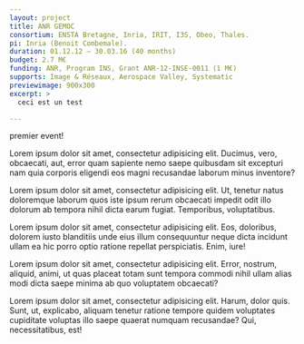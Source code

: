 ```yaml
---
layout: project
title: ANR GEMOC
consortium: ENSTA Bretagne, Inria, IRIT, I3S, Obeo, Thales.
pi: Inria (Benoit Combemale).
duration: 01.12.12 – 30.03.16 (40 months)
budget: 2.7 M€
funding: ANR, Program INS, Grant ANR-12-INSE-0011 (1 M€)
supports: Image & Réseaux, Aerospace Valley, Systematic
previewimage: 900x300
excerpt: >
  ceci est un test

---
```


premier event!


 Lorem ipsum dolor sit amet, consectetur adipisicing elit. Ducimus, vero, obcaecati, aut, error quam sapiente nemo saepe quibusdam sit excepturi nam quia corporis eligendi eos magni recusandae laborum minus inventore?

Lorem ipsum dolor sit amet, consectetur adipisicing elit. Ut, tenetur natus doloremque laborum quos iste ipsum rerum obcaecati impedit odit illo dolorum ab tempora nihil dicta earum fugiat. Temporibus, voluptatibus.

Lorem ipsum dolor sit amet, consectetur adipisicing elit. Eos, doloribus, dolorem iusto blanditiis unde eius illum consequuntur neque dicta incidunt ullam ea hic porro optio ratione repellat perspiciatis. Enim, iure!

Lorem ipsum dolor sit amet, consectetur adipisicing elit. Error, nostrum, aliquid, animi, ut quas placeat totam sunt tempora commodi nihil ullam alias modi dicta saepe minima ab quo voluptatem obcaecati?

Lorem ipsum dolor sit amet, consectetur adipisicing elit. Harum, dolor quis. Sunt, ut, explicabo, aliquam tenetur ratione tempore quidem voluptates cupiditate voluptas illo saepe quaerat numquam recusandae? Qui, necessitatibus, est!